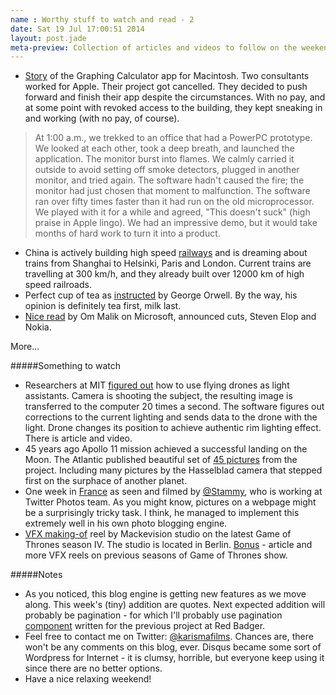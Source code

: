 ```yaml
---
name : Worthy stuff to watch and read - 2
date: Sat 19 Jul 17:00:51 2014
layout: post.jade
meta-preview: Collection of articles and videos to follow on the weekend
---
```


* [Story](http://www.pacifict.com/Story) of the Graphing Calculator app for Macintosh. Two consultants worked for Apple. Their project got cancelled. They decided to push forward and finish their app despite the circumstances. With no pay, and at some point with revoked access to the building, they kept sneaking in and working (with no pay, of course).

>At 1:00 a.m., we trekked to an office that had a PowerPC prototype. We looked at each other, took a deep breath, and launched the application. The monitor burst into flames. We calmly carried it outside to avoid setting off smoke detectors, plugged in another monitor, and tried again. The software hadn't caused the fire; the monitor had just chosen that moment to malfunction. The software ran over fifty times faster than it had run on the old microprocessor. We played with it for a while and agreed, "This doesn't suck" (high praise in Apple lingo). We had an impressive demo, but it would take months of hard work to turn it into a product.

* China is actively building high speed [railways](http://www.bbc.co.uk/news/world-asia-28289319) and is dreaming about trains from Shanghai to Helsinki, Paris and London. Current trains are travelling at 300 km/h, and they already built over 12000 km of high speed railroads.
* Perfect cup of tea as [instructed](http://www.thekitchn.com/how-to-make-a-perfect-cup-of-tea-according-to-george-orwell-191448) by George Orwell. By the way, his opinion is definitely tea first, milk last.
* [Nice read](http://om.co/2014/07/17/rewarding-failure) by Om Malik on Microsoft, announced cuts, Steven Elop and Nokia.

More...

#####Something to watch

* Researchers at MIT [figured out](http://newsoffice.mit.edu/2014/drone-lighting-0711) how to use flying drones as light assistants. Camera is shooting the subject, the resulting image is transferred to the computer 20 times a second. The software figures out corrections to the current lighting and sends data to the drone with the light. Drone changes its position to achieve authentic rim lighting effect. There is article and video.
* 45 years ago Apollo 11 mission achieved a successful landing on the Moon. The Atlantic published beautiful set of [45 pictures](http://www.theatlantic.com/infocus/2014/07/45-years-ago-we-landed-men-on-the-moon/100775/) from the project. Including many pictures by the Hasselblad camera that stepped first on the surphace of another planet.
* One week in [France](http://paulstamatiou.com/photos/france/one-week-in-france/) as seen and filmed by [@Stammy](https://twitter.com/stammy), who is working at Twitter Photos team. As you might know, pictures on a webpage might be a surprisingly tricky task. I think, he managed to implement this extremely well in his own photo blogging engine.
* [VFX making-of](http://vimeo.com/100095868) reel by Mackevision studio on the latest Game of Thrones season IV. The studio is located in Berlin. [Bonus](http://nofilmschool.com/2014/07/behind-scenes-visual-effects-game-of-thrones/) - article and more VFX reels on previous seasons of Game of Thrones show.

#####Notes

* As you noticed, this blog engine is getting new features as we move along. This week's (tiny) addition are quotes. Next expected addition will probably be pagination - for which I'll probably use pagination [component](https://github.com/redbadger/pager) written for the previous project at Red Badger.
* Feel free to contact me on Twitter: [@karismafilms](http://twitter.com/karismafilms). Chances are, there won't be any comments on this blog, ever. Disqus became some sort of Wordpress for Internet - it is clumsy, horrible, but everyone keep using it since there are no better options.
* Have a nice relaxing weekend!
